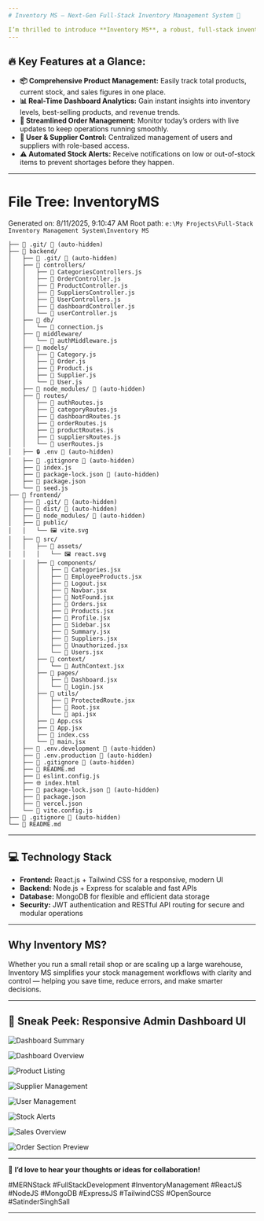 ```yaml
---
# Inventory MS — Next-Gen Full-Stack Inventory Management System 🚀

I’m thrilled to introduce **Inventory MS**, a robust, full-stack inventory management web app built with the MERN stack (MongoDB, Express, React, Node.js). Designed for businesses of all sizes, Inventory MS empowers you to effortlessly track and manage your stock, orders, users, and suppliers — all from a sleek, intuitive dashboard.
---
```


## 🔥 Key Features at a Glance:

- **📦 Comprehensive Product Management:** Easily track total products, current stock, and sales figures in one place.
- **📊 Real-Time Dashboard Analytics:** Gain instant insights into inventory levels, best-selling products, and revenue trends.
- **🧾 Streamlined Order Management:** Monitor today’s orders with live updates to keep operations running smoothly.
- **👥 User & Supplier Control:** Centralized management of users and suppliers with role-based access.
- **⚠️ Automated Stock Alerts:** Receive notifications on low or out-of-stock items to prevent shortages before they happen.

---

# File Tree: InventoryMS

Generated on: 8/11/2025, 9:10:47 AM
Root path: `e:\My Projects\Full-Stack Inventory Management System\Inventory MS`

```
├── 📁 .git/ 🚫 (auto-hidden)
├── 📁 backend/
│   ├── 📁 .git/ 🚫 (auto-hidden)
│   ├── 📁 controllers/
│   │   ├── 📄 CategoriesControllers.js
│   │   ├── 📄 OrderController.js
│   │   ├── 📄 ProductController.js
│   │   ├── 📄 SuppliersController.js
│   │   ├── 📄 UserControllers.js
│   │   ├── 📄 dashboardController.js
│   │   └── 📄 userController.js
│   ├── 📁 db/
│   │   └── 📄 connection.js
│   ├── 📁 middleware/
│   │   └── 📄 authMiddleware.js
│   ├── 📁 models/
│   │   ├── 📄 Category.js
│   │   ├── 📄 Order.js
│   │   ├── 📄 Product.js
│   │   ├── 📄 Supplier.js
│   │   └── 📄 User.js
│   ├── 📁 node_modules/ 🚫 (auto-hidden)
│   ├── 📁 routes/
│   │   ├── 📄 authRoutes.js
│   │   ├── 📄 categoryRoutes.js
│   │   ├── 📄 dashboardRoutes.js
│   │   ├── 📄 orderRoutes.js
│   │   ├── 📄 productRoutes.js
│   │   ├── 📄 suppliersRoutes.js
│   │   └── 📄 userRoutes.js
│   ├── 🔒 .env 🚫 (auto-hidden)
│   ├── 🚫 .gitignore 🚫 (auto-hidden)
│   ├── 📄 index.js
│   ├── 📄 package-lock.json 🚫 (auto-hidden)
│   ├── 📄 package.json
│   └── 📄 seed.js
├── 📁 frontend/
│   ├── 📁 .git/ 🚫 (auto-hidden)
│   ├── 📁 dist/ 🚫 (auto-hidden)
│   ├── 📁 node_modules/ 🚫 (auto-hidden)
│   ├── 📁 public/
│   │   └── 🖼️ vite.svg
│   ├── 📁 src/
│   │   ├── 📁 assets/
│   │   │   └── 🖼️ react.svg
│   │   ├── 📁 components/
│   │   │   ├── 📄 Categories.jsx
│   │   │   ├── 📄 EmployeeProducts.jsx
│   │   │   ├── 📄 Logout.jsx
│   │   │   ├── 📄 Navbar.jsx
│   │   │   ├── 📄 NotFound.jsx
│   │   │   ├── 📄 Orders.jsx
│   │   │   ├── 📄 Products.jsx
│   │   │   ├── 📄 Profile.jsx
│   │   │   ├── 📄 Sidebar.jsx
│   │   │   ├── 📄 Summary.jsx
│   │   │   ├── 📄 Suppliers.jsx
│   │   │   ├── 📄 Unauthorized.jsx
│   │   │   └── 📄 Users.jsx
│   │   ├── 📁 context/
│   │   │   └── 📄 AuthContext.jsx
│   │   ├── 📁 pages/
│   │   │   ├── 📄 Dashboard.jsx
│   │   │   └── 📄 Login.jsx
│   │   ├── 📁 utils/
│   │   │   ├── 📄 ProtectedRoute.jsx
│   │   │   ├── 📄 Root.jsx
│   │   │   └── 📄 api.jsx
│   │   ├── 🎨 App.css
│   │   ├── 📄 App.jsx
│   │   ├── 🎨 index.css
│   │   └── 📄 main.jsx
│   ├── 📄 .env.development 🚫 (auto-hidden)
│   ├── 📄 .env.production 🚫 (auto-hidden)
│   ├── 🚫 .gitignore 🚫 (auto-hidden)
│   ├── 📖 README.md
│   ├── 📄 eslint.config.js
│   ├── 🌐 index.html
│   ├── 📄 package-lock.json 🚫 (auto-hidden)
│   ├── 📄 package.json
│   ├── 📄 vercel.json
│   └── 📄 vite.config.js
├── 🚫 .gitignore 🚫 (auto-hidden)
└── 📖 README.md
```

---

## 💻 Technology Stack

- **Frontend:** React.js + Tailwind CSS for a responsive, modern UI
- **Backend:** Node.js + Express for scalable and fast APIs
- **Database:** MongoDB for flexible and efficient data storage
- **Security:** JWT authentication and RESTful API routing for secure and modular operations

---

## Why Inventory MS?

Whether you run a small retail shop or are scaling up a large warehouse, Inventory MS simplifies your stock management workflows with clarity and control — helping you save time, reduce errors, and make smarter decisions.

---

## 📸 Sneak Peek: Responsive Admin Dashboard UI

![Dashboard Summary](https://github.com/user-attachments/assets/67872f86-edc4-485b-8c66-2a4c9d322d60)

![Dashboard Overview](https://github.com/user-attachments/assets/bad98dea-7293-4b68-8bec-3d4c76ee25cc)

![Product Listing](https://github.com/user-attachments/assets/91b3803d-7031-412b-8b32-bbf33947bd89)

![Supplier Management](https://github.com/user-attachments/assets/eaae25d2-150c-4470-b64f-b6a849967ae1)

![User Management](https://github.com/user-attachments/assets/7714da9b-c0d0-4a64-87e9-7d9ab30d53af)

![Stock Alerts](https://github.com/user-attachments/assets/a6a299ad-a3af-4c1a-8cef-f1fded94964d)

![Sales Overview](https://github.com/user-attachments/assets/f21b1c41-8fb5-406a-b413-5a07b3685911)

![Order Section Preview](https://github.com/user-attachments/assets/1948103d-bef4-4b98-b1a0-6c911e5ecec9)

---

💬 **I’d love to hear your thoughts or ideas for collaboration!**

\#MERNStack #FullStackDevelopment #InventoryManagement #ReactJS #NodeJS #MongoDB #ExpressJS #TailwindCSS #OpenSource #SatinderSinghSall

---
